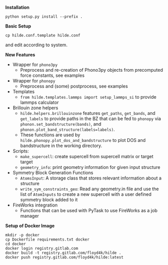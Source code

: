 **Installation**

`python setup.py install --prefix .`

**Basic Setup**

`cp hilde.conf.template hilde.conf`

and edit according to system.

**New Features**
* Wrapper for `phono3py`
  * Preprocess and re-creation of Phono3py objects from precomputed force 
  constants, see examples
* Wrapper for `phonopy`
  * Preprocess and (some) postprocess, see examples
* Templates
  * `from hilde.templates.lammps import setup_lammps_si` to provide lammps calculator
* Brillouin zone helpers
  * `hilde.helpers.brillouinzone` features `get_paths`, `get_bands`, and
  `get_labels` to provide paths in the BZ that can be fed to `phonopy` via
  `phonon.set_bandstructure(bands)`, and
  `phonon.plot_band_structure(labels=labels)`.
  * These functions are used by `hilde.phonopy.plot_dos_and_bandstructure` to
  plot DOS and bandstructure in the working directory.
* Scripts:
  * `make_supercell`: create supercell from supercell matrix or
  target target
  * `geometry_info`: print geometry information for given input
  structure
* Symmetry Block Generation Functions
  * `AtomsInput`: A storage class that stores relevant information about a structure
  * `write_sym_constraints_geo`: Read any geometry.in file and use the list of `AtomInputs`
  to create a new supercell with a user defined symmetry block added to it
* FireWorks integration
  * Functions that can be used with PyTask to use FireWorks as a job manager

**Setup of Docker Image**
```
mkdir -p docker
cp Dockerfile requirements.txt docker
cd docker
docker login registry.gitlab.com
docker build -t registry.gitlab.com/floyd4k/hilde .
docker push registry.gitlab.com/floyd4k/hilde:latest   
```
